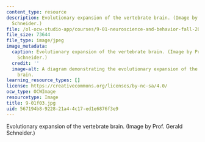 ```yaml
---
content_type: resource
description: Evolutionary expansion of the vertebrate brain. (Image by Prof. Gerald
  Schneider.)
file: /ol-ocw-studio-app/courses/9-01-neuroscience-and-behavior-fall-2003/567194b8922821a44c17ed1e6876f3e9_9-01f03.jpg
file_size: 73644
file_type: image/jpeg
image_metadata:
  caption: Evolutionary expansion of the vertebrate brain. (Image by Prof. Gerald
    Schneider.)
  credit: ''
  image-alt: A diagram demonstrating the evolutionary expansion of the vertebrate
    brain.
learning_resource_types: []
license: https://creativecommons.org/licenses/by-nc-sa/4.0/
ocw_type: OCWImage
resourcetype: Image
title: 9-01f03.jpg
uid: 567194b8-9228-21a4-4c17-ed1e6876f3e9
---
```

Evolutionary expansion of the vertebrate brain. (Image by Prof. Gerald Schneider.)
